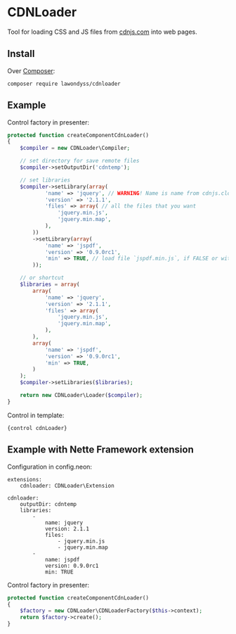 CDNLoader
=========

Tool for loading CSS and JS files from [cdnjs.com] into web pages.

Install
-------

Over [Composer]:
```
composer require lawondyss/cdnloader
```

Example
-------

Control factory in presenter:
```php
protected function createComponentCdnLoader()
{
    $compiler = new CDNLoader\Compiler;

    // set directory for save remote files
    $compiler->setOutputDir('cdntemp');

    // set libraries
    $compiler->setLibrary(array(
            'name' => 'jquery', // WARNING! Name is name from cdnjs.cloudflare.com URL!
            'version' => '2.1.1',
            'files' => array( // all the files that you want
                'jquery.min.js',
                'jquery.min.map',
            ),
        ))
        ->setLibrary(array(
            'name' => 'jspdf',
            'version' => '0.9.0rc1',
            'min' => TRUE, // load file `jspdf.min.js`, if FALSE or without, then load file `jspdf.js`
        ));

    // or shortcut
    $libraries = array(
        array(
            'name' => 'jquery',
            'version' => '2.1.1',
            'files' => array(
                'jquery.min.js',
                'jquery.min.map',
            ),
        ),
        array(
            'name' => 'jspdf',
            'version' => '0.9.0rc1',
            'min' => TRUE,
        )
    );
    $compiler->setLibraries($libraries);

    return new CDNLoader\Loader($compiler);
}
```

Control in template:
```
{control cdnLoader}
```

Example with Nette Framework extension
--------------------------------------

Configuration in config.neon:
```
extensions:
    cdnloader: CDNLoader\Extension

cdnloader:
    outputDir: cdntemp
    libraries:
        -
            name: jquery
            version: 2.1.1
            files:
                - jquery.min.js
                - jquery.min.map
        -
            name: jspdf
            version: 0.9.0rc1
            min: TRUE
```

Control factory in presenter:
```php
protected function createComponentCdnLoader()
{
    $factory = new CDNLoader\CDNLoaderFactory($this->context);
    return $factory->create();
}
```

[cdnjs.com]:http://cdnjs.com/
[Composer]:https://getcomposer.org/